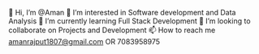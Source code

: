 👋 Hi, I’m @Aman
👀 I’m interested in Software development and Data Analysis
🌱 I’m currently learning Full Stack Development
💞️ I’m looking to collaborate on Projects and Development
📫 How to reach me amanrajput1807@gmail.com OR 7083958975
